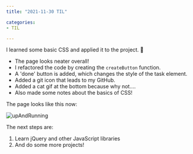 ```yaml
---
title: "2021-11-30 TIL"

categories: 
- TIL

---
```


I learned some basic CSS and applied it to the project. 🥰

- The page looks neater overall!
- I refactored the code by creating the `createButton` function.
- A 'done' button is added, which changes the style of the task element.
- Added a git icon that leads to my GitHub.
- Added a cat gif at the bottom because why not....
- Also made some notes about the basics of CSS!

The page looks like this now:

![upAndRunning](https://user-images.githubusercontent.com/54295374/144077742-0e73e6df-c4a8-42af-a43a-f91c789385d8.gif)

The next steps are:

1. Learn jQuery and other JavaScript libraries
1. And do some more projects!
